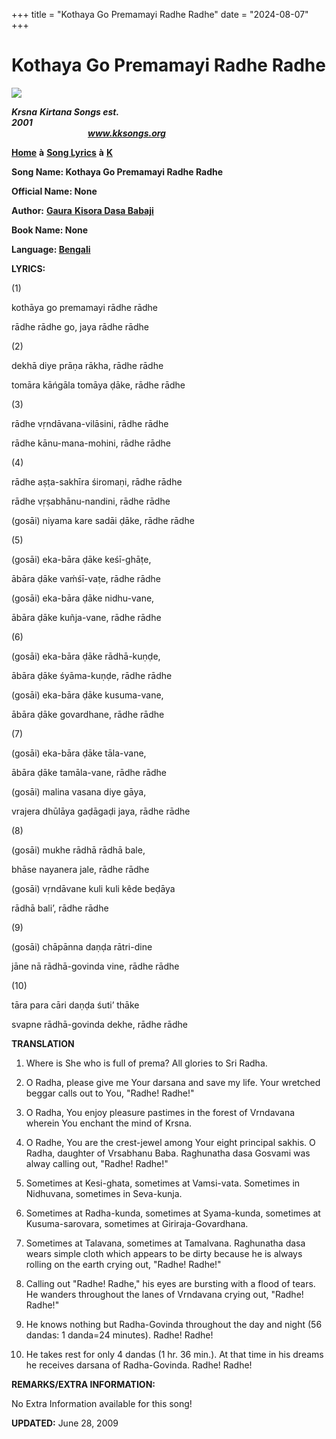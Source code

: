 +++
title = "Kothaya Go Premamayi Radhe Radhe"
date = "2024-08-07"
+++

# Kothaya Go Premamayi Radhe Radhe
**[![](http://kksongs.org/image_files/image002.jpg)](http://kksongs.org/)**

**_Krsna_** **_Kirtana Songs est. 2001_**                                                                                                                                                      **_www.kksongs.org_**

**[Home](http://kksongs.org/)** **à** **[Song Lyrics](http://kksongs.org/lyrics.html)** **à** **[K](http://kksongs.org/songs/song_k.html)**

**Song Name: Kothaya Go Premamayi Radhe Radhe**

**Official Name: None**

**Author:** [**Gaura** **Kisora Dasa Babaji**](http://kksongs.org/authors/list/gaurakisora.html)

**Book Name: None**

**Language: [Bengali](http://kksongs.org/language/list/bengali.html)**

**LYRICS:**

(1)

kothāya go premamayi rādhe rādhe

rādhe rādhe go, jaya rādhe rādhe

(2)

dekhā diye prāṇa rākha, rādhe rādhe

tomāra kāńgāla tomāya ḍāke, rādhe rādhe

(3)

rādhe vṛndāvana-vilāsini, rādhe rādhe

rādhe kānu-mana-mohini, rādhe rādhe

(4)

rādhe aṣṭa-sakhīra śiromaṇi, rādhe rādhe

rādhe vṛṣabhānu-nandini, rādhe rādhe

(gosāi) niyama kare sadāi ḍāke, rādhe rādhe

(5)

(gosāi) eka-bāra ḍāke keśī-ghāṭe,

ābāra ḍāke vaḿśī-vaṭe, rādhe rādhe

(gosāi) eka-bāra ḍāke nidhu\-vane,

ābāra ḍāke kuñja\-vane, rādhe rādhe

(6)

(gosāi) eka-bāra ḍāke rādhā-kuṇḍe,

ābāra ḍāke śyāma-kuṇḍe, rādhe rādhe

(gosāi) eka-bāra ḍāke kusuma\-vane,

ābāra ḍāke govardhane, rādhe rādhe

(7)

(gosāi) eka-bāra ḍāke tāla-vane,

ābāra ḍāke tamāla-vane, rādhe rādhe

(gosāi) malina vasana diye gāya,

vrajera dhūlāya gaḍāgaḍi jaya, rādhe rādhe

(8)

(gosāi) mukhe rādhā rādhā bale,

bhāse nayanera jale, rādhe rādhe

(gosāi) vṛndāvane kuli kuli kêde beḍāya

rādhā bali’, rādhe rādhe

(9)

(gosāi) chāpānna daṇḍa rātri-dine

jāne nā rādhā-govinda vine, rādhe rādhe

(10)

tāra para cāri daṇḍa śuti’ thāke

svapne rādhā-govinda dekhe, rādhe rādhe

**TRANSLATION**

1) Where is She who is full of prema? All glories to Sri Radha.

2) O Radha, please give me Your darsana and save my life. Your wretched beggar calls out to You, "Radhe! Radhe!"

3) O Radha, You enjoy pleasure pastimes in the forest of Vrndavana wherein You enchant the mind of Krsna.

4) O Radhe, You are the crest-jewel among Your eight principal sakhis. O Radha, daughter of Vrsabhanu Baba. Raghunatha dasa Gosvami was alway calling out, "Radhe! Radhe!"

5) Sometimes at Kesi-ghata, sometimes at Vamsi-vata. Sometimes in Nidhuvana, sometimes in Seva-kunja.

6) Sometimes at Radha-kunda, sometimes at Syama-kunda, sometimes at Kusuma-sarovara, sometimes at Giriraja-Govardhana.

7) Sometimes at Talavana, sometimes at Tamalvana. Raghunatha dasa wears simple cloth which appears to be dirty because he is always rolling on the earth crying out, "Radhe! Radhe!"

8) Calling out "Radhe! Radhe," his eyes are bursting with a flood of tears. He wanders throughout the lanes of Vrndavana crying out, "Radhe! Radhe!"

9) He knows nothing but Radha-Govinda throughout the day and night (56 dandas: 1 danda\=24 minutes). Radhe! Radhe!

10) He takes rest for only 4 dandas (1 hr. 36 min.). At that time in his dreams he receives darsana of Radha-Govinda. Radhe! Radhe!

**REMARKS/EXTRA INFORMATION:**

No Extra Information available for this song!

**UPDATED:** June 28, 2009